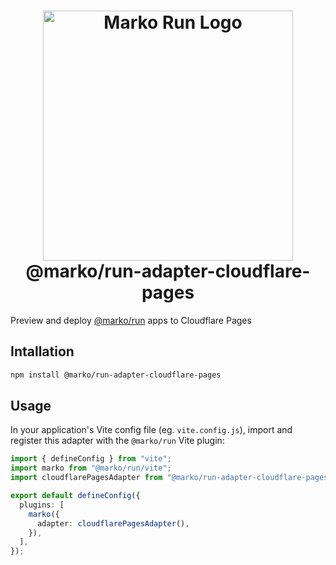 <h1 align="center">
  <!-- Logo -->
  <picture>
    <source media="(prefers-color-scheme: dark)" srcset="https://github.com/marko-js/run/raw/main/assets/marko-run-darkmode.png">
    <source media="(prefers-color-scheme: light)" srcset="https://github.com/marko-js/run/raw/main/assets/marko-run.png">
    <img alt="Marko Run Logo" src="https://github.com/marko-js/run/raw/main/assets/marko-run.png" width="400">
  </picture>
  <br/>
  @marko/run-adapter-cloudflare-pages
	<br/>
</h1>

Preview and deploy [@marko/run](../serve/README.md) apps to Cloudflare Pages

## Intallation

```sh
npm install @marko/run-adapter-cloudflare-pages
```

## Usage

In your application's Vite config file (eg. `vite.config.js`), import and register this adapter with the `@marko/run` Vite plugin:

```ts
import { defineConfig } from "vite";
import marko from "@marko/run/vite";
import cloudflarePagesAdapter from "@marko/run-adapter-cloudflare-pages";

export default defineConfig({
  plugins: [
    marko({
      adapter: cloudflarePagesAdapter(),
    }),
  ],
});
```

